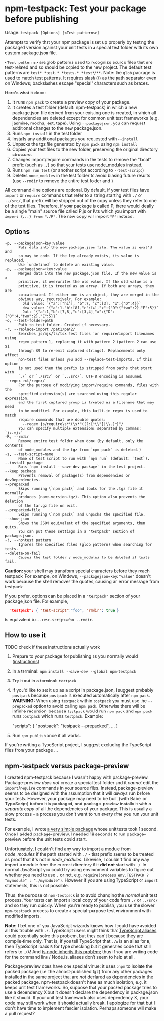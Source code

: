 npm-testpack: Test your package before publishing
=================================================

Usage: `testpack [Options] [<Test patterns>]`

Attempts to verify that your npm package is set up properly by testing the 
packaged version against your unit tests in a special test folder with its
own custom package.json file.

`<Test patterns>` are glob patterns used to recognize source files that are
test-related and so should be copied to the new project. The default test
patterns are `test* *test.* *tests.* *test*/**`. Note: the `glob` package
is used to match test patterns. It requires slash (/) as the path separator
even on Windows; backslashes escape "special" characters such as braces.

Here's what it does:

1. It runs `npm pack` to create a preview copy of your package.
2. It creates a test folder (default: npm-testpack) in which a new
   package.json file derived from your existing one is created, in which 
   all dependencies are deleted except for common unit test frameworks 
   (e.g. jasmine, mocha, jest, tape). Using `--packagejson`, you can request
   additional changes to the new package.json.
3. Runs `npm install` in the test folder
4. Installs any additional packages you requested with `--install`
5. Unpacks the tgz file generated by `npm pack` using `npm install`
6. Copies your test files to the new folder, preserving the original 
   directory structure.
7. Changes import/require commands in the tests to remove the "local"
   prefix (such as `./`) so that your tests use node_modules instead.
8. Runs `npm run test` (or another script according to `--test-script`)
9. Deletes `node_modules` in the test folder to avoid biasing future 
   results (use `--rmdir` to remove the entire test folder and )

All command-line options are optional. By default, if your test files
have `import` or `require` commands that refer to a string starting with
`./` or `../src/`, that prefix will be stripped out of the copy unless
they refer to one of the test files. Therefore, if your package is 
called P, there would ideally be a single "main" source file called 
P.js or P.ts which you import with `import {...} from "./P"`. The new 
copy will import `"P"` instead.

Options
-------

~~~
-p, --packagejson=key:value
      Puts data into the new package.json file. The value is eval'd and
      so may be code. If the key already exists, its value is replaced.
      Use `undefined` to delete an existing value.
-p, --packagejson=+key:value  
      Merges data into the new package.json file. If the new value is a 
      primitive, it overwrites the old value. If the old value is a 
      primitive, it is treated as an array. If both are arrays, they are
      concatenated. If either one is an object, they are merged in the 
      obvious way, recursively. For example:
        Old value: `{"a":["hi"], "b":7, "c":[3], "x":{"D":4}}`
        New value: `{"a":1,"b":[8],"c":[4],"x":{"D":{"two":2},"E":5}}`
        Out: `{"a":1,"b":[7,8],"c":[3,4],"x":{"D":{"0":4,"two":2},"E":5}}`
-o, --test-folder=path
      Path to test folder. Created if necessary.
-r, --replace-import /pat1/pat2/
      Searches js/mjs/ts/tsx test files for require/import filenames using 
      regex pattern 1, replacing it with pattern 2 (pattern 2 can use $1
      through $9 to re-emit captured strings). Replacements only affect
      non-test files unless you add --replace-test-imports. If this option
      is not used then the prefix is stripped from paths that start with 
      `./` or `./src/` or `../src/`. UTF-8 encoding is assumed.
--regex ext/regex/
      For the purpose of modifying import/require commands, files with the
      specified extension(s) are searched using this regular expression,
      and the first captured group is treated as a filename that may need 
      to be modified. For example, this built-in regex is used to match
      require commands that use double quotes:
        --regex js/require\s*\(\s*"((?:[^\\"]|\\.)*)"/
      You can specify multiple extensions separated by commas: `js,mjs`
-R, --rmdir
      Remove entire test folder when done (by default, only the contents
      of node_modules and the tgz from `npm pack` is deleted.)
-s, --test-script=name
      Name of test script to run with `npm run` (default: `test`).
--install package
      Runs `npm install --save-dev package` in the test project.
--keep package
      Prevents removal of package(s) from dependencies or devDependencies.
--prepacked
      Skips running \`npm pack\` and looks for the .tgz file it normally
      produces (name-version.tgz). This option also prevents the deletion 
      of the tar.gz file on exit.
--prepacked=file
      Skips running \`npm pack\` and unpacks the specified file.
--show-json
      Shows the JSON equivalent of the specified arguments, then quits.
      You can put these settings in a "testpack" section of package.json.
-!, --nontest pattern
      Ignores the specified files (glob pattern) when searching for tests.
--delete-on-fail
      Causes the test folder / node_modules to be deleted if tests fail.
~~~

**Caution:** your shell may transform special characters before they reach 
testpack. For example, on Windows, `--packagejson=key:"value"` doesn't work 
because the shell removes the quotes, causing an error message from testpack.

If you prefer, options can be placed in a `"testpack"` section of your 
package.json file. For example, 

~~~json
  "testpack": { "test-script":"foo", "rmdir": true }
~~~

is equivalent to `--test-script=foo --rmdir`.

How to use it
-------------

TODO check if these instructions actually work

1. Prepare to your package for publishing as you normally would ([instructions](http://typescript-react-primer.loyc.net/publish-npm-package.html))
2. In a terminal: `npm install --save-dev --global npm-testpack`
3. Try it out in a terminal: `testpack`
4. If you'd like to set it up as a script in package.json, I suggest probably `postpack` because `postpack` is executed automatically after `npm pack`. **WARNING:** When using `testpack` within `postpack` you must use the `--prepacked` option to avoid calling `npm pack`. Otherwise there will be infinite recursion, because `testpack` would run `npm pack` and `npm pack` runs `postpack` which runs `testpack`. Example:

      "scripts": {
        "postpack": "testpack --prepacked",
        ...
      }

5. Run `npm publish` once it all works.

If you're writing a TypeScript project, I suggest excluding the TypeScript files from your package ...

npm-testpack versus package-preview
-----------------------------------

I created npm-testpack because I wasn't happy with package-preview. Package-preview _does not_ create a special test folder and it _cannot_ edit the `import`/`require` commands in your source files. Instead, package-preview seems to be designed with the assumption that it will _always_ run before your tests. However, your package may need to be built (with Babel or TypeScript) before it is packaged, and package-preview installs it with a _separate copy_ of all the dependencies of your package. This is usually a slow process - a process you don't want to run _every time_ you run your unit tests.

For example, I wrote [a very simple package](https://www.npmjs.com/package/simplertime) whose unit tests took 1 second. Once I added package-preview, I needed 18 seconds to run package-preview before the unit tests could start.

Unfortunately, I couldn't find any way to import a module from *node_modules* if the path started with `./` - that prefix seems to be treated as proof that it's not in *node_modules*. Likewise, I couldn't find any way import a module from the current directory if it **did not** start with `./`. In normal JavaScript you could try using environment variables to figure out whether you need to use `.` or not, e.g. `require(process.env.TESTPACK ? "mymodule" : "./mymodule")`. However if you are using TypeScript or `import` statements, this is not possible.

Thus, the purpose of `npm-testpack` is to avoid changing the _normal_ unit test process. Your tests can import a local copy of your code from `./` or `../src/` and so they run quickly. When you're ready to publish, you use the slower `npm-testpack` process to create a special-purpose test environment with modified imports.

**Note:** I bet one of you JavaScript wizards knows how I could have avoided all this trouble with `./`. TypeScript users might think that [TypeScript aliases](https://stackoverflow.com/a/38677886/22820) could potentially solve this problem, but they can't because they are compile-time only. That is, if you tell TypeScript that `./A` is an alias for `B`, then TypeScript loads `B` for type checking but it generates code that still refers to `./A`! And [ts-node inherits this problem](https://github.com/TypeStrong/ts-node/issues/138); thus if you are writing code for the command line / Node.js, aliases don't seem to help at all.

Package-preview does have one special virtue: it uses `pnpm` to isolate the packed package (i.e. the almost-published tgz) from any other packages installed in the same project that are _not_ declared as dependencies in the packed package. npm-testpack doesn't have as much isolation, e.g. it keeps unit test frameworks. So, suppose that your packed package tries to use a dependency X but it doesn't declare the dependency in package.json like it should. If your unit test framework also uses dependency X, your code may still work when it should actually break. I apologize for that but I don't have time to implement fancier isolation. Perhaps someone will make a pull request?
